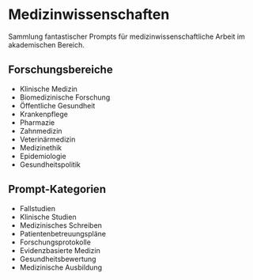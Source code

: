 # Medizinwissenschaften

Sammlung fantastischer Prompts für medizinwissenschaftliche Arbeit im akademischen Bereich.

## Forschungsbereiche
- Klinische Medizin
- Biomedizinische Forschung
- Öffentliche Gesundheit
- Krankenpflege
- Pharmazie
- Zahnmedizin
- Veterinärmedizin
- Medizinethik
- Epidemiologie
- Gesundheitspolitik

## Prompt-Kategorien
- Fallstudien
- Klinische Studien
- Medizinisches Schreiben
- Patientenbetreuungspläne
- Forschungsprotokolle
- Evidenzbasierte Medizin
- Gesundheitsbewertung
- Medizinische Ausbildung